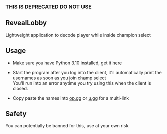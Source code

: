 ### THIS IS DEPRECATED DO NOT USE

## RevealLobby
Lightweight application to decode player  while inside champion select

## Usage
* Make sure you have Python 3.10 installed, get it <a href="https://www.python.org/downloads/release/python-31010/">here</a>

* Start the program after you log into the client, it'll automatically print the usernames as soon as you join champ select</br>
You'll run into an error anytime you try using this when the client is closed.

* Copy paste the names into <a href="https://op.gg">op.gg</a> or <a href="https://u.gg">u.gg</a> for a multi-link

## Safety

You can potentially be banned for this, use at your own risk. </br>
